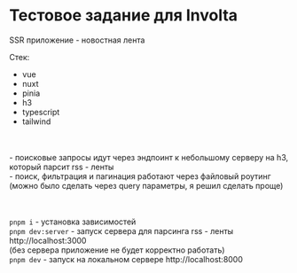 # Тестовое задание для **Involta**

SSR приложение - новостная лента

Стек:
- vue
- nuxt
- pinia
- h3
- typescript
- tailwind
<br>
<br>
- поисковые запросы идут через эндпоинт к небольшому серверу на h3, который парсит rss - ленты<br>
- поиск, фильтрация и пагинация работают через файловый роутинг<br>
(можно было сделать через query параметры, я решил сделать проще)
<br>
<br>
<br>

`pnpm i` - установка зависимостей \
`pnpm dev:server` - запуск сервера для парсинга rss - ленты http://localhost:3000 \
(без сервера приложение не будет корректно работать) \
`pnpm dev` - запуск на локальном сервере http://localhost:8000
